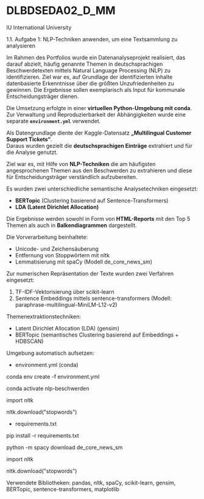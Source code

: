 # DLBDSEDA02_D_MM
IU International University

1.1. Aufgabe 1: NLP-Techniken anwenden, um eine Textsammlung zu analysieren


Im Rahmen des Portfolios wurde ein Datenanalyseprojekt realisiert, das darauf abzielt, häufig genannte Themen in deutschsprachigen Beschwerdetexten mittels Natural Language Processing (NLP) zu identifizieren. Ziel war es, auf Grundlage der identifizierten Inhalte datenbasierte Erkenntnisse über die größten Unzufriedenheiten zu gewinnen. Die Ergebnisse sollen exemplarisch als Input für kommunale Entscheidungsträger dienen.

Die Umsetzung erfolgte in einer **virtuellen Python-Umgebung mit conda**.  
Zur Verwaltung und Reproduzierbarkeit der Abhängigkeiten wurde eine separate **`environment.yml`** verwendet.  

Als Datengrundlage diente der Kaggle-Datensatz **„Multilingual Customer Support Tickets“**.  
Daraus wurden gezielt die **deutschsprachigen Einträge** extrahiert und für die Analyse genutzt.

Ziel war es, mit Hilfe von **NLP-Techniken** die am häufigsten angesprochenen Themen aus den Beschwerden
zu extrahieren und diese für Entscheidungsträger verständlich aufzubereiten.

Es wurden zwei unterschiedliche semantische Analysetechniken eingesetzt:
- **BERTopic** (Clustering basierend auf Sentence-Transformers)
- **LDA (Latent Dirichlet Allocation)**

Die Ergebnisse werden sowohl in Form von **HTML-Reports** mit den Top 5 Themen als auch
in **Balkendiagrammen** dargestellt.

Die Vorverarbeitung beinhaltete:
- Unicode- und Zeichensäuberung
- Entfernung von Stoppwörtern mit nltk
- Lemmatisierung mit spaCy (Modell de_core_news_sm)

Zur numerischen Repräsentation der Texte wurden zwei Verfahren eingesetzt:
1. TF-IDF-Vektorisierung über scikit-learn
2. Sentence Embeddings mittels sentence-transformers (Modell: paraphrase-multilingual-MiniLM-L12-v2)

Themenextraktionstechniken:
- Latent Dirichlet Allocation (LDA) (gensim)
- BERTopic (semantisches Clustering basierend auf Embeddings + HDBSCAN)

Umgebung automatisch aufsetzen:
- environment.yml (conda)

conda env create -f environment.yml

conda activate nlp-beschwerden

import nltk

nltk.download("stopwords")


- requirements.txt

pip install -r requirements.txt

python -m spacy download de_core_news_sm

import nltk

nltk.download("stopwords")


Verwendete Bibliotheken:
pandas, nltk, spaCy, scikit-learn, gensim, BERTopic, sentence-transformers, matplotlib

